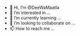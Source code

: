 - 👋 Hi, I’m @DeeWaMaatla
- 👀 I’m interested in ...
- 🌱 I’m currently learning ...
- 💞️ I’m looking to collaborate on ...
- 📫 How to reach me ...

<!---
DeeWaMaatla/DeeWaMaatla is a ✨ special ✨ repository because its `README.md` (this file) appears on your GitHub profile.
You can click the Preview link to take a look at your changes.
--->
